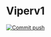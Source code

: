 # Viperv1
[![Commit push](https://github.com/ij-israfil/Viperv1/actions/workflows/push.yml/badge.svg)](https://github.com/ij-israfil/Viperv1/actions/workflows/push.yml)
